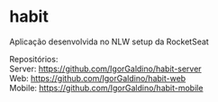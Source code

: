 # habit
Aplicação desenvolvida no NLW setup da RocketSeat

Repositórios:<br />
Server: https://github.com/IgorGaldino/habit-server
<br />
Web: https://github.com/IgorGaldino/habit-web
<br />
Mobile: https://github.com/IgorGaldino/habit-mobile

